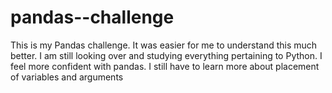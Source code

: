 # pandas--challenge
This is my Pandas challenge. It was easier for me to understand this much better. I am still looking over and studying everything pertaining to Python. I feel more confident with pandas. I still have to learn more about placement of variables and arguments
